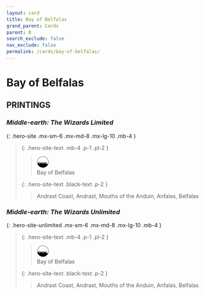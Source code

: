 ```yaml
---
layout: card
title: Bay of Belfalas
grand_parent: Cards
parent: B
search_exclude: false
nav_exclude: false
permalink: /cards/bay-of-belfalas/
---
```


# Bay of Belfalas


## PRINTINGS


### _Middle-earth: The Wizards Limited_

{: .hero-site .mx-sm-6 .mx-md-8 .mx-lg-10 .mb-4 }
> {: .hero-site-text .mb-4 .p-1 .pl-2 }
> > <div class="card-mp"><img src="/assets/images/coastalsea.svg"></div>
> > <div class="character-card-name">Bay of Belfalas</div>
>
> {: .hero-site-text .black-text .p-2 }
> > Andrast Coast, Andrast, Mouths of the Anduin, Anfalas, Belfalas
> 

### _Middle-earth: The Wizards Unlimited_

{: .hero-site-unlimited .mx-sm-6 .mx-md-8 .mx-lg-10 .mb-4 }
> {: .hero-site-text .mb-4 .p-1 .pl-2 }
> > <div class="card-mp"><img src="/assets/images/coastalsea.svg"></div>
> > <div class="character-card-name">Bay of Belfalas</div>
>
> {: .hero-site-text .black-text .p-2 }
> > Andrast Coast, Andrast, Mouths of the Anduin, Anfalas, Belfalas
> 
